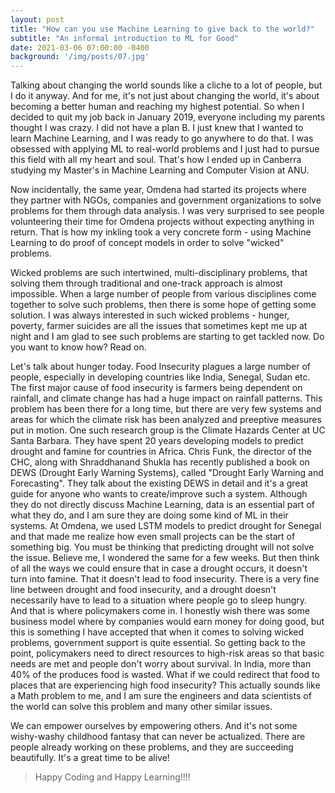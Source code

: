 ```yaml
---
layout: post
title: "How can you use Machine Learning to give back to the world?"
subtitle: "An informal introduction to ML for Good"
date: 2021-03-06 07:00:00 -0400
background: '/img/posts/07.jpg'
---
```


<p>Talking about changing the world sounds like a cliche to a lot of people, but I do it anyway. And for me, it's not just about changing the world, it's about becoming a better human and reaching my highest potential. So when I decided to quit my job back in January 2019, everyone including my parents thought I was crazy. I did not have a plan B. I just knew that I wanted to learn Machine Learning, and I was ready to go anywhere to do that. I was obsessed with applying ML to real-world problems and I just had to pursue this field with all my heart and soul. That's how I ended up in Canberra studying my Master's in Machine Learning and Computer Vision at ANU.</p>

<p>Now incidentally, the same year, Omdena had started its projects where they partner with NGOs, companies and government organizations to solve problems for them through data analysis. I was very surprised to see people volunteering their time for Omdena projects without expecting anything in return. That is how my inkling took a very concrete form - using Machine Learning to do proof of concept models in order to solve "wicked" problems.</p>

<p>Wicked problems are such intertwined, multi-disciplinary problems, that solving them through traditional and one-track approach is almost impossible. When a large number of people from various disciplines come together to solve such problems, then there is some hope of getting some solution. I was always interested in such wicked problems - hunger, poverty, farmer suicides are all the issues that sometimes kept me up at night and I am glad to see such problems are starting to get tackled now. Do you want to know how? Read on.</p>

<p>Let's talk about hunger today. Food Insecurity plagues a large number of people, especially in developing countries like India, Senegal, Sudan etc. The first major cause of food insecurity is farmers being dependent on rainfall, and climate change has had a huge impact on rainfall patterns. This problem has been there for a long time, but there are very few systems and areas for which the climate risk has been analyzed and preeptive measures put in motion. One such research group is the Climate Hazards Center at UC Santa Barbara. They have spent 20 years developing models to predict drought and famine for countries in Africa. Chris Funk, the director of the CHC, along with Shraddhanand Shukla has recently published a book on DEWS (Drought Early Warning Systems), called "Drought Early Warning and Forecasting". They talk about the existing DEWS in detail and it's a great guide for anyone who wants to create/improve such a system. Although they do not directly discuss Machine Learning, data is an essential part of what they do, and I am sure they are doing some kind of ML in their systems. At Omdena, we used LSTM models to predict drought for Senegal and that made me realize how even small projects can be the start of something big. You must be thinking that predicting drought will not solve the issue. Believe me, I wondered the same for a few weeks. But then think of all the ways we could ensure that in case a drought occurs, it doesn't turn into famine. That it doesn't lead to food insecurity. There is a very fine line between drought and food insecurity, and a drought doesn't necessarily have to lead to a situation where people go to sleep hungry. And that is where policymakers come in. I honestly wish there was some business model where by companies would earn money for doing good, but this is something I have accepted that when it comes to solving wicked problems, government support is quite essential. So getting back to the point, policymakers need to direct resources to high-risk areas so that basic needs are met and people don't worry about survival. In India, more than 40% of the produces food is wasted. What if we could redirect that food to places that are experiencing high food insecurity? This actually sounds like a Math problem to me, and I am sure the engineers and data scientists of the world can solve this problem and many other similar issues.</p>

<p>We can empower ourselves by empowering others. And it's not some wishy-washy childhood fantasy that can never be actualized. There are people already working on these problems, and they are succeeding beautifully. It's a great time to be alive!</p>

<blockquote class="blockquote">Happy Coding and Happy Learning!!!!</blockquote>